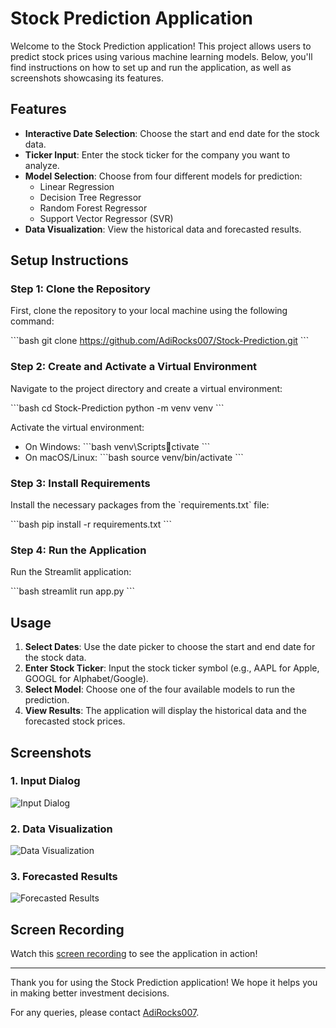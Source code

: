 # Stock Prediction Application

Welcome to the Stock Prediction application! This project allows users to predict stock prices using various machine learning models. Below, you'll find instructions on how to set up and run the application, as well as screenshots showcasing its features.

## Features

- **Interactive Date Selection**: Choose the start and end date for the stock data.
- **Ticker Input**: Enter the stock ticker for the company you want to analyze.
- **Model Selection**: Choose from four different models for prediction:
  - Linear Regression
  - Decision Tree Regressor
  - Random Forest Regressor
  - Support Vector Regressor (SVR)
- **Data Visualization**: View the historical data and forecasted results.

## Setup Instructions

### Step 1: Clone the Repository

First, clone the repository to your local machine using the following command:

\`\`\`bash
git clone https://github.com/AdiRocks007/Stock-Prediction.git
\`\`\`

### Step 2: Create and Activate a Virtual Environment

Navigate to the project directory and create a virtual environment:

\`\`\`bash
cd Stock-Prediction
python -m venv venv
\`\`\`

Activate the virtual environment:

- On Windows:
  \`\`\`bash
  venv\Scriptsctivate
  \`\`\`
- On macOS/Linux:
  \`\`\`bash
  source venv/bin/activate
  \`\`\`

### Step 3: Install Requirements

Install the necessary packages from the \`requirements.txt\` file:

\`\`\`bash
pip install -r requirements.txt
\`\`\`

### Step 4: Run the Application

Run the Streamlit application:

\`\`\`bash
streamlit run app.py
\`\`\`

## Usage

1. **Select Dates**: Use the date picker to choose the start and end date for the stock data.
2. **Enter Stock Ticker**: Input the stock ticker symbol (e.g., AAPL for Apple, GOOGL for Alphabet/Google).
3. **Select Model**: Choose one of the four available models to run the prediction.
4. **View Results**: The application will display the historical data and the forecasted stock prices.

## Screenshots

### 1. Input Dialog
![Input Dialog](screenshots/input_dialog.png)

### 2. Data Visualization
![Data Visualization](screenshots/data_visualization.png)

### 3. Forecasted Results
![Forecasted Results](screenshots/forecasted_results.png)

## Screen Recording

Watch this [screen recording](screen_recording_link) to see the application in action!


---

Thank you for using the Stock Prediction application! We hope it helps you in making better investment decisions.

For any queries, please contact [AdiRocks007](https://github.com/AdiRocks007).
